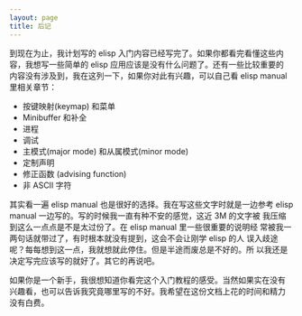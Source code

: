 ```yaml
---
layout: page
title: 后记
---
```


到现在为止，我计划写的 elisp 入门内容已经写完了。如果你都看完看懂这些内
容，我想写一些简单的 elisp 应用应该是没有什么问题了。还有一些比较重要的
内容没有涉及到，我在这列一下，如果你对此有兴趣，可以自己看 elisp
manual 里相关章节：

 - 按键映射(keymap) 和菜单
 - Minibuffer 和补全
 - 进程
 - 调试
 - 主模式(major mode) 和从属模式(minor mode)
 - 定制声明
 - 修正函数 (advising function)
 - 非 ASCII 字符

其实看一遍 elisp manual 也是很好的选择。我在写这些文字时就是一边参考
elisp manual 一边写的。写的时候我一直有种不安的感觉，这近 3M 的文字被
我压缩到这么一点点是不是太过份了。在 elisp manual 里一些很重要的说明经
常被我一两句话就带过了，有时根本就没有提到，这会不会让刚学 elisp 的人
误入歧途呢？每每想到这一点，我就想就此停住。但是半途而废总是不好的。所
以我还是决定写完应该写的就好了。其它的再说吧。

如果你是一个新手，我很想知道你看完这个入门教程的感受。当然如果实在没有
兴趣看，也可以告诉我究竟哪里写的不好。我希望在这份文档上花的时间和精力
没有白费。


